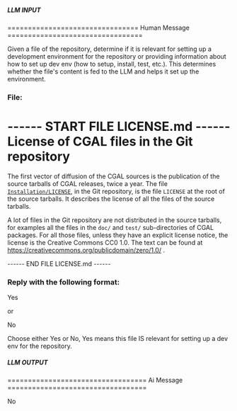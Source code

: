 ##### LLM INPUT #####
================================ Human Message =================================

Given a file of the repository, determine if it is relevant for setting up a development environment for the repository or providing information about how to set up dev env (how to setup, install, test, etc.). This determines whether the file's content is fed to the LLM and helps it set up the environment.

### File:
------ START FILE LICENSE.md ------
License of CGAL files in the Git repository
===========================================
The first vector of diffusion of the CGAL sources is the publication of the
source tarballs of CGAL releases, twice a year. The file
[`Installation/LICENSE`](Installation/LICENSE), in the Git repository, is the file `LICENSE` at the
root of the source tarballs. It describes the license of all the files of
the source tarballs.

A lot of files in the Git repository are not distributed in the source
tarballs, for examples all the files in the `doc/` and `test/`
sub-directories of CGAL packages. For all those files, unless they have an
explicit license notice, the license is the Creative Commons CC0 1.0. The text can be found 
at https://creativecommons.org/publicdomain/zero/1.0/ .

------ END FILE LICENSE.md ------

### Reply with the following format:

<rel>Yes</rel>

or

<rel>No</rel>

Choose either Yes or No, Yes means this file IS relevant for setting up a dev env for the repository.

##### LLM OUTPUT #####
================================== Ai Message ==================================

<rel>No</rel>